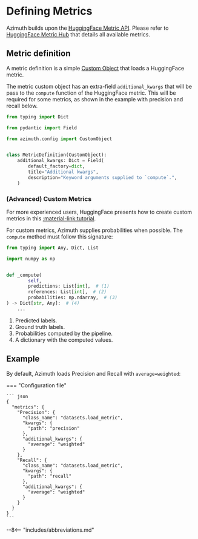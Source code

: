 # Defining Metrics

Azimuth builds upon
the [HuggingFace Metric API](https://huggingface.co/docs/datasets/loading_metrics.html). Please
refer to [HuggingFace Metric Hub](https://github.com/huggingface/datasets/tree/master/metrics)
that details all available metrics.

## Metric definition

A metric definition is a simple [Custom Object](../index.md) that loads a HuggingFace metric.

The metric custom object has an extra-field `additional_kwargs` that will be pass to the `compute`
function of the HuggingFace metric. This will be required for some metrics, as shown in the example
with precision and recall below.

```python
from typing import Dict

from pydantic import Field

from azimuth.config import CustomObject


class MetricDefinition(CustomObject):
    additional_kwargs: Dict = Field(
        default_factory=dict,
        title="Additional kwargs",
        description="Keyword arguments supplied to `compute`.",
    )
```

### (Advanced) Custom Metrics

For more experienced users, HuggingFace presents how to create custom metrics in
this [:material-link:tutorial](https://huggingface.co/docs/datasets/v2.0.0/en/how_to_metrics).

For custom metrics, Azimuth supplies probabilities when possible. The `compute` method must follow
this signature:

```python
from typing import Any, Dict, List

import numpy as np


def _compute(
        self,
        predictions: List[int],  # (1)
        references: List[int],  # (2)
        probabilities: np.ndarray,  # (3)
) -> Dict[str, Any]:  # (4)
    ...
```

1. Predicted labels.
2. Ground truth labels.
3. Probabilities computed by the pipeline.
4. A dictionary with the computed values.

## Example

By default, Azimuth loads Precision and Recall with `average=weighted`:

=== "Configuration file"

    ``` json
    {
      "metrics": {
        "Precision": {
          "class_name": "datasets.load_metric",
          "kwargs": {
            "path": "precision"
          },
          "additional_kwargs": {
            "average": "weighted"
          }
        },
        "Recall": {
          "class_name": "datasets.load_metric",
          "kwargs": {
            "path": "recall"
          },
          "additional_kwargs": {
            "average": "weighted"
          }
        }
      }
    }
    ```

--8<-- "includes/abbreviations.md"
